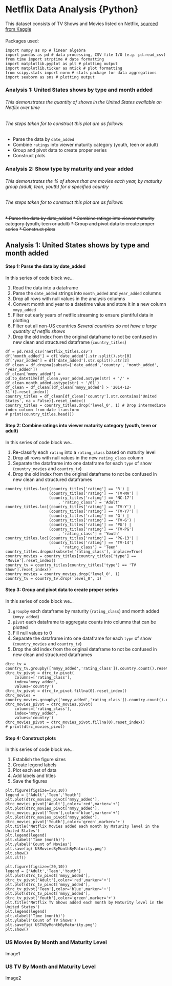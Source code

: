 # Netflix Data Analysis {Python}
This dataset consists of TV Shows and Movies listed on Netflix, [sourced from Kaggle](https://www.kaggle.com/shivamb/netflix-shows)
#### 
#### 
Packages used:
```
import numpy as np # linear algebra
import pandas as pd # data processing, CSV file I/O (e.g. pd.read_csv)
from time import strptime # date formatting
import matplotlib.pyplot as plt # plotting output
import matplotlib.ticker as mtick # plot formatting
from scipy.stats import norm # stats package for data aggregations
import seaborn as sns # plotting output
```
#### 
#### 
### Analysis 1: United States shows by type and month added
###### This demonstrates the quantity of shows in the United States available on Netflix over time
###### The steps taken for to construct this plot are as follows:
* Parse the data by `date_added`
* Combine `ratings` into viewer maturity category (youth, teen or adult)
* Group and pivot data to create proper series
* Construct plots
#### 
#### 
### Analysis 2: Show type by maturity and year added 
###### This demonstrates the % of shows that are movies each year, by maturity group (adult, teen, youth) for a specified country
###### The steps taken for to construct this plot are as follows:
~~* Parse the data by date_added~~
~~* Combine ratings into viewer maturity category (youth, teen or adult)~~
~~* Group and pivot data to create proper series~~
~~* Construct plots~~
#### 
#### 
## Analysis 1: United States shows by type and month added
#### Step 1: Parse the data by date_added
In this series of code block we...
1. Read the data into a dataframe
2. Parse the `date_added` strings into `month_added` and `year_added` columns
3. Drop all rows with null values in the analysis columns
4. Convert month and year to a datetime value and store it in a new column `mmyy_added`
5. Filter out early years of netflix streaming to ensure plentiful data in plotting
6. Filter out all non-US countries *Several countries do not have a large quantity of netflix shows*
7. Drop the old index from the original dataframe to not be confused in new clean and structured dataframe (`country_titles`)
```
df = pd.read_csv('netflix_titles.csv')
df['month_added'] = df['date_added'].str.split().str[0]
df['year_added'] = df['date_added'].str.split().str[2]
df_clean = df.dropna(subset=['date_added','country', 'month_added', 'year_added'])
df_clean['mmyy_added'] = pd.to_datetime(df_clean.year_added.astype(str) + '/' + df_clean.month_added.astype(str) + '/01')
df_clean = df_clean[(df_clean['mmyy_added'] > '2014-12-31')].reset_index()
country_titles = df_clean[df_clean['country'].str.contains('United States', na = False)].reset_index()
country_titles = country_titles.drop('level_0', 1) # Drop intermediate index column from date transform
# print(country_titles.head())
```
#### 
#### 
#### Step 2: Combine ratings into viewer maturity category (youth, teen or adult)
In this series of code block we...
1. Re-classify each `rating` into a `rating_class` based on maturity level
2. Drop all rows with null values in the new `rating_class` column
3. Separate the dataframe into one dataframe for each `type` of show (`country_movies` and `country_tv`)
4. Drop the old index from the original dataframe to not be confused in new clean and structured dataframes
```
country_titles.loc[(country_titles['rating'] == 'R') | 
                   (country_titles['rating'] == 'TV-MA') |
                   (country_titles['rating'] == 'NC-17')
                       , 'rating_class'] = 'Adult'
country_titles.loc[(country_titles['rating'] == 'TV-Y') | 
                   (country_titles['rating'] == 'TV-Y7') | 
                   (country_titles['rating'] == 'G') | 
                   (country_titles['rating'] == 'TV-G') |
                   (country_titles['rating'] == 'PG') | 
                   (country_titles['rating'] == 'TV-PG')
                       , 'rating_class'] = 'Youth'
country_titles.loc[(country_titles['rating'] == 'PG-13') | 
                   (country_titles['rating'] == 'TV-14')
                       , 'rating_class'] = 'Teen'
country_titles.dropna(subset=['rating_class'], inplace=True) 
country_movies = country_titles[country_titles['type'] == 'Movie'].reset_index()
country_tv = country_titles[country_titles['type'] == 'TV Show'].reset_index()
country_movies = country_movies.drop('level_0', 1)
country_tv = country_tv.drop('level_0', 1)
```
#### 
#### 
#### Step 3: Group and pivot data to create proper series
In this series of code block we...
1. `groupby` each dataframe by maturity (`rating_class`) and month added (`mmyy_added`)
2. `pivot` each dataframe to aggregate counts into columns that can be plotted
3. Fill null values to 0
4. Separate the dataframe into one dataframe for each `type` of show (`country_movies` and `country_tv`)
5. Drop the old index from the original dataframe to not be confused in new clean and structured dataframes
```
dtrc_tv = country_tv.groupby(['mmyy_added','rating_class']).country.count().reset_index()
dtrc_tv_pivot = dtrc_tv.pivot(
    columns=['rating_class'],
    index='mmyy_added',
    values='country')
dtrc_tv_pivot = dtrc_tv_pivot.fillna(0).reset_index()
dtrc_movies = country_movies.groupby(['mmyy_added','rating_class']).country.count().reset_index()
dtrc_movies_pivot = dtrc_movies.pivot(
    columns=['rating_class'],
    index='mmyy_added',
    values='country')
dtrc_movies_pivot = dtrc_movies_pivot.fillna(0).reset_index()
# print(dtrc_movies_pivot)
```
#### 
#### 
#### Step 4: Construct plots
In this series of code block we...
1. Establish the figure sizes
2. Create legend labels
3. Plot each set of data
4. Add labels and titles
5. Save the figures

```
plt.figure(figsize=(20,10))
legend = ['Adult','Teen','Youth']
plt.plot(dtrc_movies_pivot['mmyy_added'], dtrc_movies_pivot['Adult'],color='red',marker='+')
plt.plot(dtrc_movies_pivot['mmyy_added'], dtrc_movies_pivot['Teen'],color='blue',marker='+')
plt.plot(dtrc_movies_pivot['mmyy_added'], dtrc_movies_pivot['Youth'],color='green',marker='+')
plt.title('Netflix Movies added each month by Maturity level in the United States')
plt.legend(legend)
plt.xlabel('Time (month)')
plt.ylabel('Count of Movies')
plt.savefig('USMoviesByMonthByMaturity.png')
plt.show()
plt.clf()

plt.figure(figsize=(20,10))
legend = ['Adult','Teen','Youth']
plt.plot(dtrc_tv_pivot['mmyy_added'], dtrc_tv_pivot['Adult'],color='red',marker='+')
plt.plot(dtrc_tv_pivot['mmyy_added'], dtrc_tv_pivot['Teen'],color='blue',marker='+')
plt.plot(dtrc_tv_pivot['mmyy_added'],  dtrc_tv_pivot['Youth'],color='green',marker='+')
plt.title('Netflix TV Shows added each month by Maturity level in the United States')
plt.legend(legend)
plt.xlabel('Time (month)')
plt.ylabel('Count of TV Shows')
plt.savefig('USTVByMonthByMaturity.png')
plt.show()
```
### US Movies By Month and Maturity Level
Image1
### US TV By Month and Maturity Level
Image2

